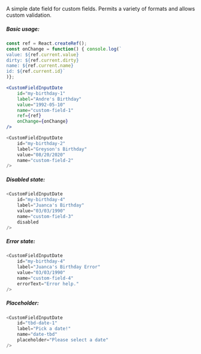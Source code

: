 A simple date field for custom fields. Permits a variety of formats and allows custom validation.

##### Basic usage:

```jsx
const ref = React.createRef();
const onChange = function() { console.log(`
value: ${ref.current.value}
dirty: ${ref.current.dirty}
name: ${ref.current.name}
id: ${ref.current.id}`
)};

<CustomFieldInputDate
    id="my-birthday-1"
    label="Andre's Birthday"
    value="1992-05-10"
    name="custom-field-1"
    ref={ref}
    onChange={onChange}
/>
```

```js
<CustomFieldInputDate
    id="my-birthday-2"
    label="Greyson's Birthday"
    value="08/20/2020"
    name="custom-field-2"
/>
```

##### Disabled state:

```js
<CustomFieldInputDate
    id="my-birthday-4"
    label="Juanca's Birthday"
    value="03/03/1990"
    name="custom-field-3"
    disabled
/>
```


##### Error state:

```js
<CustomFieldInputDate
    id="my-birthday-4"
    label="Juanca's Birthday Error"
    value="03/03/1990"
    name="custom-field-4"
    errorText="Error help."
/>
```

##### Placeholder:

```js
<CustomFieldInputDate
    id="tbd-date-1"
    label="Pick a date!"
    name="date-tbd"
    placeholder="Please select a date"
/>
```
